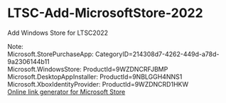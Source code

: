 # LTSC-Add-MicrosoftStore-2022

Add Windows Store for LTSC2022

Note:  
Microsoft.StorePurchaseApp: CategoryID=214308d7-4262-449d-a78d-9a2306144b11  
Microsoft.WindowsStore: ProductId=9WZDNCRFJBMP  
Microsoft.DesktopAppInstaller: ProductId=9NBLGGH4NNS1  
Microsoft.XboxIdentityProvider: ProductId=9WZDNCRD1HKW  
[Online link generator for Microsoft Store](https://store.rg-adguard.net/)
